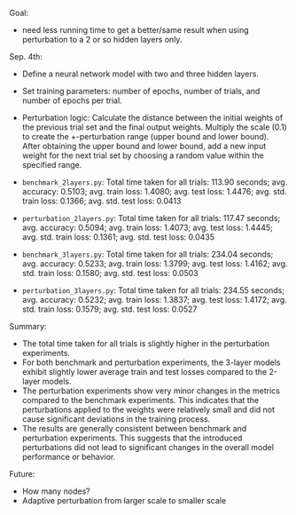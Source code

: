 Goal:
- need less running time to get a better/same result when using perturbation to a 2 or so hidden layers only.


Sep. 4th:
- Define a neural network model with two and three hidden layers.
- Set training parameters: number of epochs, number of trials, and number of epochs per trial.
- Perturbation logic: Calculate the distance between the initial weights of the previous trial set and the final output weights. Multiply the scale (0.1) to create the +-perturbation range (upper bound and lower bound). After obtaining the upper bound and lower bound, add a new input weight for the next trial set by choosing a random value within the specified range.

- `benchmark_2layers.py`: Total time taken for all trials: 113.90 seconds; avg. accuracy: 0.5103; avg. train loss: 1.4080; avg. test loss: 1.4476; avg. std. train loss: 0.1366; avg. std. 
 test loss: 0.0413
- `perturbation_2layers.py`: Total time taken for all trials: 117.47 seconds; avg. accuracy: 0.5094; avg. train loss: 1.4073; avg. test loss: 1.4445; avg. std. train loss: 0.1361; avg. std. test loss: 0.0435
- `benchmark_3layers.py`: Total time taken for all trials: 234.04 seconds; avg. accuracy: 0.5233; avg. train loss: 1.3799; avg. test loss: 1.4162; avg. std. train loss: 0.1580; avg. std. test loss: 0.0503
- `perturbation_3layers.py`: Total time taken for all trials: 234.55 seconds; avg. accuracy: 0.5232; avg. train loss: 1.3837; avg. test loss: 1.4172; avg. std. train loss: 0.1579; avg. std. test loss: 0.0527 

Summary:
- The total time taken for all trials is slightly higher in the perturbation experiments.
- For both benchmark and perturbation experiments, the 3-layer models exhibit slightly lower average train and test losses compared to the 2-layer models. 
- The perturbation experiments show very minor changes in the metrics compared to the benchmark experiments. This indicates that the perturbations applied to the weights were relatively small and did not cause significant deviations in the training process.
- The results are generally consistent between benchmark and perturbation experiments. This suggests that the introduced perturbations did not lead to significant changes in the overall model performance or behavior.

Future: 
- How many nodes?
- Adaptive perturbation from larger scale to smaller scale
